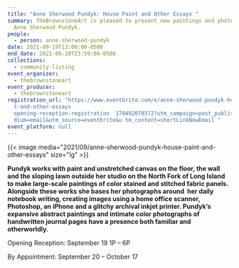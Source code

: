 ```yaml
---
title: "Anne Sherwood Pundyk: House Paint and Other Essays "
summary: TheBrownstoneArt is pleased to present new paintings and photographs by
  Anne Sherwood Pundyk.
people:
  - person: anne-sherwood-pundyk
date: 2021-09-19T13:00:00-0500
end_date: 2021-09-20T23:59:00-0500
collections:
  - community-listing
event_organizer:
  - thebrownstoneart
event_producer:
  - thebrownstoneart
registration_url: "https://www.eventbrite.com/e/anne-sherwood-pundyk-house-pain\
  t-and-other-essays
  opening-reception-registration  170492070372?utm_campaign=post_publish&utm_me\
  dium=email&utm_source=eventbrite&u tm_content=shortLinkNewEmail "
event_platform: null
---
```

{{< image media="2021/09/anne-sherwood-pundyk-house-paint-and-other-essays" size="lg" >}}

**Pundyk works with paint and unstretched canvas on the floor, the wall and the sloping lawn outside her studio on the North Fork of Long Island to make large-scale paintings of color stained and stitched fabric panels. Alongside these works she bases her photographs around  her daily notebook writing, creating images using a home office scanner, Photoshop, an iPhone and a glitchy archival inkjet printer. Pundyk’s expansive abstract paintings and intimate color photographs of handwritten journal pages have a presence both familiar and otherworldly.** 

Opening Reception: September 19 1P – 6P 

By Appointment: September 20 – October 17
